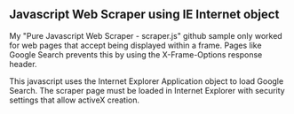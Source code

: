 Javascript Web Scraper using IE Internet object
-----------------------------------------------

My "Pure Javascript Web Scraper - scraper.js" github sample only worked for web pages that accept being displayed within a frame. Pages like Google Search prevents this by using the X-Frame-Options response header. 


This javascript uses the Internet Explorer Application object to load Google Search. The scraper page must be loaded in Internet Explorer with security settings that allow activeX creation.
 